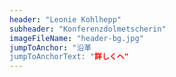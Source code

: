 ```yaml
---
header: "Leonie Kohlhepp"
subheader: "Konferenzdolmetscherin"
imageFileName: "header-bg.jpg"
jumpToAnchor: "沿革
jumpToAnchorText: "詳しくへ"
---
```

